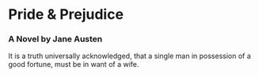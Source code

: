 # Pride & Prejudice

### A Novel by Jane Austen

It is a truth universally acknowledged, that a single man in possession of a good fortune, must be in want of a wife.

